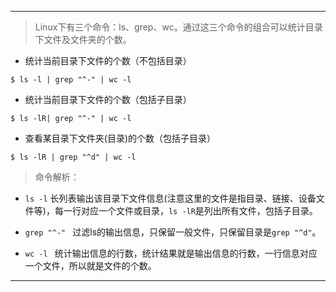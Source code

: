 
---

> Linux下有三个命令：ls、grep、wc。通过这三个命令的组合可以统计目录下文件及文件夹的个数。

- 统计当前目录下文件的个数（不包括目录）

```
$ ls -l | grep "^-" | wc -l
```

- 统计当前目录下文件的个数（包括子目录）

```
$ ls -lR| grep "^-" | wc -l
```

- 查看某目录下文件夹(目录)的个数（包括子目录）

```
$ ls -lR | grep "^d" | wc -l
```

> 命令解析：

- `ls -l`
长列表输出该目录下文件信息(注意这里的文件是指目录、链接、设备文件等)，每一行对应一个文件或目录，`ls -lR`是列出所有文件，包括子目录。

- `grep "^-" `
过滤ls的输出信息，只保留一般文件，只保留目录是`grep "^d"`。

- `wc -l `
统计输出信息的行数，统计结果就是输出信息的行数，一行信息对应一个文件，所以就是文件的个数。

---